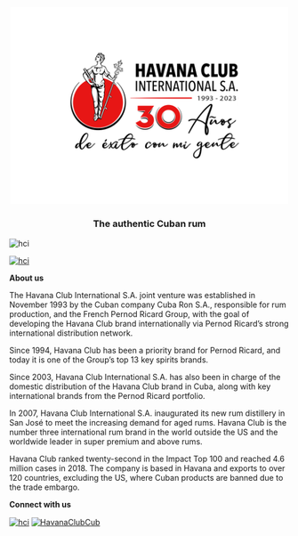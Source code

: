 <p align="center">
	<picture>
		<source width="500" media="(prefers-color-scheme: dark)" srcset="https://github.com/Havana-Club-International-SJ/.github/blob/master/profile/LOGO-DARK.png">
		<source width="500" media="(prefers-color-scheme: light)" srcset="https://github.com/Havana-Club-International-SJ/.github/blob/master/profile/LOGO-WHITE.png">
		<img width="500" alt="LOGO" src="https://github.com/Havana-Club-International-SJ/.github/blob/master/profile/LOGO-WHITE.png">
	</picture>
</p>


<h3 align="center">The authentic Cuban rum</h3>    

<p align="left"> <img src="https://komarev.com/ghpvc/?username=hci&label=Profile%20views&color=0e75b6&style=flat" alt="hci" /> </p>

<p align="left"> <a href="https://github.com/ryo-ma/github-profile-trophy"><img src="https://github-profile-trophy.vercel.app/?username=hci" alt="hci" /></a> </p>

**About us**

The Havana Club International S.A. joint venture was established in November 1993 by the Cuban company Cuba Ron S.A., responsible for rum production, and the French Pernod Ricard Group, with the goal of developing the Havana Club brand internationally via Pernod Ricard’s strong international distribution network. 

Since 1994, Havana Club has been a priority brand for Pernod Ricard, and today it is one of the Group’s top 13 key spirits brands. 

Since 2003, Havana Club International S.A. has also been in charge of the domestic distribution of the Havana Club brand in Cuba, along with key international brands from the Pernod Ricard portfolio. 

In 2007, Havana Club International S.A. inaugurated its new rum distillery in San José to meet the increasing demand for aged rums. Havana Club is the number three international rum brand in the world outside the US and the worldwide leader in super premium and above rums. 

Havana Club ranked twenty-second in the Impact Top 100 and reached 4.6 million cases in 2018. The company is based in Havana and exports to over 120 countries, excluding the US, where Cuban products are banned due to the trade embargo.

**Connect with us**

<p align="left">
<a href="https://www.linkedin.com/company/havana-club-international-s.a." target="blank"><img align="center" src="https://raw.githubusercontent.com/rahuldkjain/github-profile-readme-generator/master/src/images/icons/Social/linked-in-alt.svg" alt="hci" height="30" width="40" /></a>
<a href="https://www.facebook.com/HavanaClubCub" target="blank"><img align="center" src="https://raw.githubusercontent.com/rahuldkjain/github-profile-readme-generator/master/src/images/icons/Social/facebook.svg" alt="HavanaClubCub" height="30" width="40" /></a>
</p>


